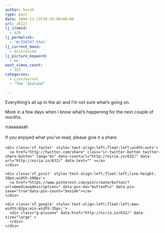 ```yaml
---
author: Sarah
type: post
date: 2004-11-23T20:59:00+00:00
url: /632/
lj_itemid:
  - 620
lj_permalink:
  - '#/158747.html'
lj_current_mood:
  - distressed
lj_picture_keyword:
  - me
post_views_count:
  - 353
categories:
  - LiveJournal
  - "The 'Zealand"

---
```

<div id="fb-root">
</div>

Everything&#8217;s all up in the air and I&#8217;m not sure what&#8217;s going on.
  
More in a few days when I know what&#8217;s happening for the next couple of months.

rraaaaaaah

<div class='sfsi_Sicons' style='width: 100%; display: inline-block; vertical-align: middle; text-align:left'>
  <div style='margin:0px 8px 0px 0px; line-height: 24px'>
    <span>If you enjoyed what you've read, please give it a share:</span>
  </div>
  
  <div class='sfsi_socialwpr'>
    <div class='sf_fb' style='text-align:left;width:125px'>
      <div class="fb-like" href="http://niria.in/632/" width="180" send="false" showfaces="false"  action="like" data-share="true"data-layout="button_count" >
      </div>
    </div>
    
    <div class='sf_twiter' style='text-align:left;float:left;width:auto'>
      <a href="http://twitter.com/share" class="sr-twitter-button twitter-share-button" lang="en" data-counturl="http://niria.in/632/" data-url="http://niria.in/632/" data-text="" ></a>
    </div>
    
    <div class='sf_pinit' style='text-align:left;float:left;line-height: 20px;width:100px'>
      <a href="https://www.pinterest.com/pin/create/button/?url=&media=&description=" data-pin-do="buttonPin" data-pin-save="true"data-pin-count="beside"></a>
    </div>
    
    <div class='sf_google' style='text-align:left;float:left;max-width:62px;min-width:35px;'>
      <div class="g-plusone" data-href="http://niria.in/632/" data-size="large" >
      </div>
    </div>
  </div>
</div>